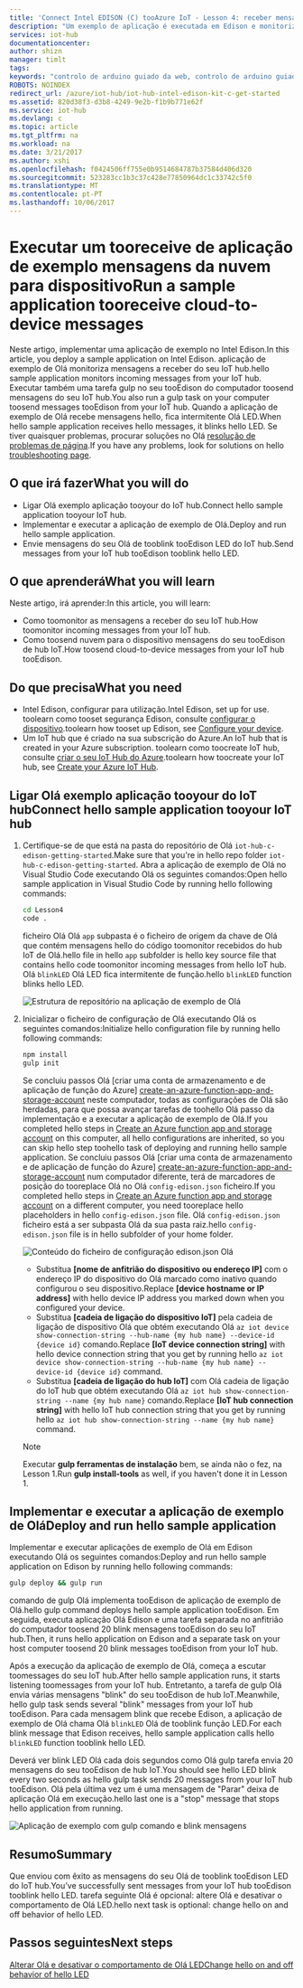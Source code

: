 ```yaml
---
title: 'Connect Intel EDISON (C) tooAzure IoT - Lesson 4: receber mensagens | Microsoft Docs'
description: "Um exemplo de aplicação é executada em Edison e monitoriza mensagens a receber do seu IoT hub. Uma nova tarefa gulp envia mensagens tooEdison do seu Olá de tooblink do IoT hub LED."
services: iot-hub
documentationcenter: 
author: shizn
manager: timlt
tags: 
keywords: "controlo de arduino guiado da web, controlo de arduino guiado através da web"
ROBOTS: NOINDEX
redirect_url: /azure/iot-hub/iot-hub-intel-edison-kit-c-get-started
ms.assetid: 820d38f3-d3b8-4249-9e2b-f1b9b771e62f
ms.service: iot-hub
ms.devlang: c
ms.topic: article
ms.tgt_pltfrm: na
ms.workload: na
ms.date: 3/21/2017
ms.author: xshi
ms.openlocfilehash: f0424506ff755e0b9514684787b37584d406d320
ms.sourcegitcommit: 523283cc1b3c37c428e77850964dc1c33742c5f0
ms.translationtype: MT
ms.contentlocale: pt-PT
ms.lasthandoff: 10/06/2017
---
```

# <a name="run-a-sample-application-tooreceive-cloud-to-device-messages"></a><span data-ttu-id="6a419-105">Executar um tooreceive de aplicação de exemplo mensagens da nuvem para dispositivo</span><span class="sxs-lookup"><span data-stu-id="6a419-105">Run a sample application tooreceive cloud-to-device messages</span></span>
<span data-ttu-id="6a419-106">Neste artigo, implementar uma aplicação de exemplo no Intel Edison.</span><span class="sxs-lookup"><span data-stu-id="6a419-106">In this article, you deploy a sample application on Intel Edison.</span></span> <span data-ttu-id="6a419-107">aplicação de exemplo de Olá monitoriza mensagens a receber do seu IoT hub.</span><span class="sxs-lookup"><span data-stu-id="6a419-107">hello sample application monitors incoming messages from your IoT hub.</span></span> <span data-ttu-id="6a419-108">Executar também uma tarefa gulp no seu tooEdison do computador toosend mensagens do seu IoT hub.</span><span class="sxs-lookup"><span data-stu-id="6a419-108">You also run a gulp task on your computer toosend messages tooEdison from your IoT hub.</span></span> <span data-ttu-id="6a419-109">Quando a aplicação de exemplo de Olá recebe mensagens hello, fica intermitente Olá LED.</span><span class="sxs-lookup"><span data-stu-id="6a419-109">When hello sample application receives hello messages, it blinks hello LED.</span></span> <span data-ttu-id="6a419-110">Se tiver quaisquer problemas, procurar soluções no Olá [resolução de problemas de página][troubleshooting].</span><span class="sxs-lookup"><span data-stu-id="6a419-110">If you have any problems, look for solutions on hello [troubleshooting page][troubleshooting].</span></span>

## <a name="what-you-will-do"></a><span data-ttu-id="6a419-111">O que irá fazer</span><span class="sxs-lookup"><span data-stu-id="6a419-111">What you will do</span></span>
* <span data-ttu-id="6a419-112">Ligar Olá exemplo aplicação tooyour do IoT hub.</span><span class="sxs-lookup"><span data-stu-id="6a419-112">Connect hello sample application tooyour IoT hub.</span></span>
* <span data-ttu-id="6a419-113">Implementar e executar a aplicação de exemplo de Olá.</span><span class="sxs-lookup"><span data-stu-id="6a419-113">Deploy and run hello sample application.</span></span>
* <span data-ttu-id="6a419-114">Envie mensagens do seu Olá de tooblink tooEdison LED do IoT hub.</span><span class="sxs-lookup"><span data-stu-id="6a419-114">Send messages from your IoT hub tooEdison tooblink hello LED.</span></span>

## <a name="what-you-will-learn"></a><span data-ttu-id="6a419-115">O que aprenderá</span><span class="sxs-lookup"><span data-stu-id="6a419-115">What you will learn</span></span>
<span data-ttu-id="6a419-116">Neste artigo, irá aprender:</span><span class="sxs-lookup"><span data-stu-id="6a419-116">In this article, you will learn:</span></span>
* <span data-ttu-id="6a419-117">Como toomonitor as mensagens a receber do seu IoT hub.</span><span class="sxs-lookup"><span data-stu-id="6a419-117">How toomonitor incoming messages from your IoT hub.</span></span>
* <span data-ttu-id="6a419-118">Como toosend nuvem para o dispositivo mensagens do seu tooEdison de hub IoT.</span><span class="sxs-lookup"><span data-stu-id="6a419-118">How toosend cloud-to-device messages from your IoT hub tooEdison.</span></span>

## <a name="what-you-need"></a><span data-ttu-id="6a419-119">Do que precisa</span><span class="sxs-lookup"><span data-stu-id="6a419-119">What you need</span></span>
* <span data-ttu-id="6a419-120">Intel Edison, configurar para utilização.</span><span class="sxs-lookup"><span data-stu-id="6a419-120">Intel Edison, set up for use.</span></span> <span data-ttu-id="6a419-121">toolearn como tooset segurança Edison, consulte [configurar o dispositivo][configure-your-device].</span><span class="sxs-lookup"><span data-stu-id="6a419-121">toolearn how tooset up Edison, see [Configure your device][configure-your-device].</span></span>
* <span data-ttu-id="6a419-122">Um IoT hub que é criado na sua subscrição do Azure.</span><span class="sxs-lookup"><span data-stu-id="6a419-122">An IoT hub that is created in your Azure subscription.</span></span> <span data-ttu-id="6a419-123">toolearn como toocreate IoT hub, consulte [criar o seu IoT Hub do Azure][create-your-azure-iot-hub].</span><span class="sxs-lookup"><span data-stu-id="6a419-123">toolearn how toocreate your IoT hub, see [Create your Azure IoT Hub][create-your-azure-iot-hub].</span></span>

## <a name="connect-hello-sample-application-tooyour-iot-hub"></a><span data-ttu-id="6a419-124">Ligar Olá exemplo aplicação tooyour do IoT hub</span><span class="sxs-lookup"><span data-stu-id="6a419-124">Connect hello sample application tooyour IoT hub</span></span>
1. <span data-ttu-id="6a419-125">Certifique-se de que está na pasta do repositório de Olá `iot-hub-c-edison-getting-started`.</span><span class="sxs-lookup"><span data-stu-id="6a419-125">Make sure that you're in hello repo folder `iot-hub-c-edison-getting-started`.</span></span> <span data-ttu-id="6a419-126">Abra a aplicação de exemplo de Olá no Visual Studio Code executando Olá os seguintes comandos:</span><span class="sxs-lookup"><span data-stu-id="6a419-126">Open hello sample application in Visual Studio Code by running hello following commands:</span></span>

   ```bash
   cd Lesson4
   code .
   ```

   <span data-ttu-id="6a419-127">ficheiro Olá Olá `app` subpasta é o ficheiro de origem da chave de Olá que contém mensagens hello do código toomonitor recebidos do hub IoT de Olá.</span><span class="sxs-lookup"><span data-stu-id="6a419-127">hello file in hello `app` subfolder is hello key source file that contains hello code toomonitor incoming messages from hello IoT hub.</span></span> <span data-ttu-id="6a419-128">Olá `blinkLED` Olá LED fica intermitente de função.</span><span class="sxs-lookup"><span data-stu-id="6a419-128">hello `blinkLED` function blinks hello LED.</span></span>

   ![Estrutura de repositório na aplicação de exemplo de Olá][repo-structure]
2. <span data-ttu-id="6a419-130">Inicializar o ficheiro de configuração de Olá executando Olá os seguintes comandos:</span><span class="sxs-lookup"><span data-stu-id="6a419-130">Initialize hello configuration file by running hello following commands:</span></span>

   ```bash
   npm install
   gulp init
   ```

   <span data-ttu-id="6a419-131">Se concluiu passos Olá [criar uma conta de armazenamento e de aplicação de função do Azure] [ create-an-azure-function-app-and-storage-account] neste computador, todas as configurações de Olá são herdadas, para que possa avançar tarefas de toohello Olá passo da implementação e a executar a aplicação de exemplo de Olá.</span><span class="sxs-lookup"><span data-stu-id="6a419-131">If you completed hello steps in [Create an Azure function app and storage account][create-an-azure-function-app-and-storage-account] on this computer, all hello configurations are inherited, so you can skip hello step toohello task of deploying and running hello sample application.</span></span> <span data-ttu-id="6a419-132">Se concluiu passos Olá [criar uma conta de armazenamento e de aplicação de função do Azure] [ create-an-azure-function-app-and-storage-account] num computador diferente, terá de marcadores de posição do tooreplace Olá no Olá `config-edison.json` ficheiro.</span><span class="sxs-lookup"><span data-stu-id="6a419-132">If you completed hello steps in [Create an Azure function app and storage account][create-an-azure-function-app-and-storage-account] on a different computer, you need tooreplace hello placeholders in hello `config-edison.json` file.</span></span> <span data-ttu-id="6a419-133">Olá `config-edison.json` ficheiro está a ser subpasta Olá da sua pasta raiz.</span><span class="sxs-lookup"><span data-stu-id="6a419-133">hello `config-edison.json` file is in hello subfolder of your home folder.</span></span>

   ![Conteúdo do ficheiro de configuração edison.json Olá](media/iot-hub-intel-edison-lessons/lesson4/config-edison.png)

   * <span data-ttu-id="6a419-135">Substitua **[nome de anfitrião do dispositivo ou endereço IP]** com o endereço IP do dispositivo do Olá marcado como inativo quando configurou o seu dispositivo.</span><span class="sxs-lookup"><span data-stu-id="6a419-135">Replace **[device hostname or IP address]** with hello device IP address you marked down when you configured your device.</span></span>
   * <span data-ttu-id="6a419-136">Substitua **[cadeia de ligação do dispositivo IoT]** pela cadeia de ligação de dispositivo Olá que obtém executando Olá `az iot device show-connection-string --hub-name {my hub name} --device-id {device id}` comando.</span><span class="sxs-lookup"><span data-stu-id="6a419-136">Replace **[IoT device connection string]** with hello device connection string that you get by running hello `az iot device show-connection-string --hub-name {my hub name} --device-id {device id}` command.</span></span>
   * <span data-ttu-id="6a419-137">Substitua **[cadeia de ligação do hub IoT]** com Olá cadeia de ligação do IoT hub que obtém executando Olá `az iot hub show-connection-string --name {my hub name}` comando.</span><span class="sxs-lookup"><span data-stu-id="6a419-137">Replace **[IoT hub connection string]** with hello IoT hub connection string that you get by running hello `az iot hub show-connection-string --name {my hub name}` command.</span></span>

   > [!NOTE]
   > <span data-ttu-id="6a419-138">Executar **gulp ferramentas de instalação** bem, se ainda não o fez, na Lesson 1.</span><span class="sxs-lookup"><span data-stu-id="6a419-138">Run **gulp install-tools** as well, if you haven't done it in Lesson 1.</span></span>

## <a name="deploy-and-run-hello-sample-application"></a><span data-ttu-id="6a419-139">Implementar e executar a aplicação de exemplo de Olá</span><span class="sxs-lookup"><span data-stu-id="6a419-139">Deploy and run hello sample application</span></span>
<span data-ttu-id="6a419-140">Implementar e executar aplicações de exemplo de Olá em Edison executando Olá os seguintes comandos:</span><span class="sxs-lookup"><span data-stu-id="6a419-140">Deploy and run hello sample application on Edison by running hello following commands:</span></span>

```bash
gulp deploy && gulp run
```

<span data-ttu-id="6a419-141">comando de gulp Olá implementa tooEdison de aplicação de exemplo de Olá.</span><span class="sxs-lookup"><span data-stu-id="6a419-141">hello gulp command deploys hello sample application tooEdison.</span></span> <span data-ttu-id="6a419-142">Em seguida, executa aplicação Olá Edison e uma tarefa separada no anfitrião do computador toosend 20 blink mensagens tooEdison do seu IoT hub.</span><span class="sxs-lookup"><span data-stu-id="6a419-142">Then, it runs hello application on Edison and a separate task on your host computer toosend 20 blink messages tooEdison from your IoT hub.</span></span>

<span data-ttu-id="6a419-143">Após a execução da aplicação de exemplo de Olá, começa a escutar toomessages do seu IoT hub.</span><span class="sxs-lookup"><span data-stu-id="6a419-143">After hello sample application runs, it starts listening toomessages from your IoT hub.</span></span> <span data-ttu-id="6a419-144">Entretanto, a tarefa de gulp Olá envia várias mensagens "blink" do seu tooEdison de hub IoT.</span><span class="sxs-lookup"><span data-stu-id="6a419-144">Meanwhile, hello gulp task sends several "blink" messages from your IoT hub tooEdison.</span></span> <span data-ttu-id="6a419-145">Para cada mensagem blink que recebe Edison, a aplicação de exemplo de Olá chama Olá `blinkLED` Olá de tooblink função LED.</span><span class="sxs-lookup"><span data-stu-id="6a419-145">For each blink message that Edison receives, hello sample application calls hello `blinkLED` function tooblink hello LED.</span></span>

<span data-ttu-id="6a419-146">Deverá ver blink LED Olá cada dois segundos como Olá gulp tarefa envia 20 mensagens do seu tooEdison de hub IoT.</span><span class="sxs-lookup"><span data-stu-id="6a419-146">You should see hello LED blink every two seconds as hello gulp task sends 20 messages from your IoT hub tooEdison.</span></span> <span data-ttu-id="6a419-147">Olá pela última vez um é uma mensagem de "Parar" deixa de aplicação Olá em execução.</span><span class="sxs-lookup"><span data-stu-id="6a419-147">hello last one is a "stop" message that stops hello application from running.</span></span>

![Aplicação de exemplo com gulp comando e blink mensagens][gulp-command-and-blink-messages]

## <a name="summary"></a><span data-ttu-id="6a419-149">Resumo</span><span class="sxs-lookup"><span data-stu-id="6a419-149">Summary</span></span>
<span data-ttu-id="6a419-150">Que enviou com êxito as mensagens do seu Olá de tooblink tooEdison LED do IoT hub.</span><span class="sxs-lookup"><span data-stu-id="6a419-150">You’ve successfully sent messages from your IoT hub tooEdison tooblink hello LED.</span></span> <span data-ttu-id="6a419-151">tarefa seguinte Olá é opcional: altere Olá e desativar o comportamento de Olá LED.</span><span class="sxs-lookup"><span data-stu-id="6a419-151">hello next task is optional: change hello on and off behavior of hello LED.</span></span>

## <a name="next-steps"></a><span data-ttu-id="6a419-152">Passos seguintes</span><span class="sxs-lookup"><span data-stu-id="6a419-152">Next steps</span></span>
<span data-ttu-id="6a419-153">[Alterar Olá e desativar o comportamento de Olá LED][change-the-on-and-off-behavior-of-the-led]</span><span class="sxs-lookup"><span data-stu-id="6a419-153">[Change hello on and off behavior of hello LED][change-the-on-and-off-behavior-of-the-led]</span></span>

<!-- Images and links -->

[troubleshooting]: iot-hub-intel-edison-kit-c-troubleshooting.md
[configure-your-device]: iot-hub-intel-edison-kit-c-lesson1-configure-your-device.md
[create-your-azure-iot-hub]: iot-hub-intel-edison-kit-c-lesson2-prepare-azure-iot-hub.md
[repo-structure]: media/iot-hub-intel-edison-lessons/lesson4/repo_structure_c.png
[create-an-azure-function-app-and-storage-account]: iot-hub-intel-edison-kit-c-lesson3-deploy-resource-manager-template.md
[gulp-command-and-blink-messages]: media/iot-hub-intel-edison-lessons/lesson4/gulp_blink_c.png
[change-the-on-and-off-behavior-of-the-led]: iot-hub-intel-edison-kit-c-lesson4-change-led-behavior.md